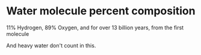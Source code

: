 # Water molecule percent composition

11% Hydrogen, 89% Oxygen, and for over 13 billion years, from the first molecule

And heavy water don't count in this.
